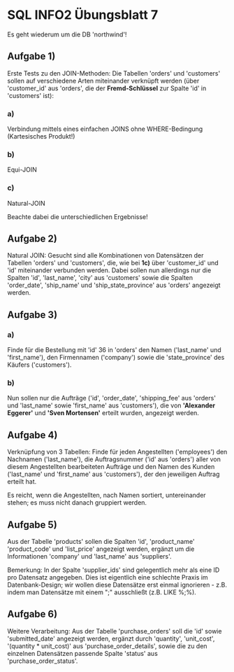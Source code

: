 # SQL INFO2 Übungsblatt 7

Es geht wiederum um die DB 'northwind'!

## Aufgabe 1)
Erste Tests zu den JOIN-Methoden: Die Tabellen 'orders' und 'customers' sollen
auf verschiedene Arten miteinander verknüpft werden (über 'customer_id' aus
'orders', die der __Fremd-Schlüssel__ zur Spalte 'id' in 'customers' ist):

### a)
Verbindung mittels eines einfachen JOINS ohne WHERE-Bedingung (Kartesisches
Produkt!)

### b)
Equi-JOIN

### c)
Natural-JOIN

Beachte dabei die unterschiedlichen Ergebnisse!

## Aufgabe 2)
Natural JOIN: Gesucht sind alle Kombinationen von Datensätzen der Tabellen
'orders' und 'customers', die, wie bei **1c)** über 'customer_id' und 'id'
miteinander verbunden werden. Dabei sollen nun allerdings nur die Spalten 'id',
'last_name', 'city' aus 'customers' sowie die Spalten 'order_date', 'ship_name'
und 'ship_state_province' aus 'orders' angezeigt werden.

## Aufgabe 3)

### a)
Finde für die Bestellung mit 'id' 36 in 'orders' den Namen ('last_name' und
'first_name'), den Firmennamen ('company') sowie die 'state_province' des
Käufers ('customers').

### b)
Nun sollen nur die Aufträge ('id', 'order_date', 'shipping_fee' aus 'orders' und
'last_name' sowie 'first_name' aus 'customers'), die von __'Alexander Eggerer'__
und __'Sven Mortensen'__ erteilt wurden, angezeigt werden.

## Aufgabe 4)
Verknüpfung von 3 Tabellen: Finde für jeden Angestellten ('employees') den
Nachnamen ('last_name'), die Auftragsnummer ('id' aus 'orders') aller von diesem
Angestellten bearbeiteten Aufträge und den Namen des Kunden ('last_name' und
'first_name' aus 'customers'), der den jeweiligen Auftrag erteilt hat.

Es reicht, wenn die Angestellten, nach Namen sortiert, untereinander stehen; es
muss nicht danach gruppiert werden.

## Aufgabe 5)
Aus der Tabelle 'products' sollen die Spalten 'id', 'product_name'
'product_code' und 'list_price' angezeigt werden, ergänzt um die Informationen
'company' und 'last_name' aus 'suppliers'.

Bemerkung: In der Spalte 'supplier_ids' sind gelegentlich mehr als eine ID pro
Datensatz angegeben. Dies ist eigentlich eine schlechte Praxis im
Datenbank-Design; wir wollen diese Datensätze erst einmal ignorieren - z.B.
indem man Datensätze mit einem ";" ausschließt (z.B. LIKE %;%).

## Aufgabe 6)
Weitere Verarbeitung: Aus der Tabelle 'purchase_orders' soll die 'id' sowie
'submitted_date' angezeigt werden, ergänzt durch 'quantity', 'unit_cost',
'(quantity * unit_cost)' aus 'purchase_order_details', sowie die zu den
einzelnen Datensätzen passende Spalte 'status' aus 'purchase_order_status'.
